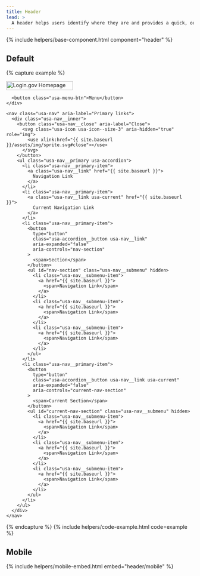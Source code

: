 ```yaml
---
title: Header
lead: >
  A header helps users identify where they are and provides a quick, organized way to reach the main sections of a website.
---
```


{% include helpers/base-component.html component="header" %}

## Default

{% capture example %}
<div class="usa-overlay"></div>
<div class="usa-header usa-header--extended">
  <div class="usa-nav-container">
    <div class="usa-navbar">
      <div class="usa-logo">
        <a href="{{ site.baseurl }}">
          <img
            src="{{ site.baseurl }}/assets/img/login-gov-logo.svg"
            class="usa-logo__img"
            alt="Login.gov Homepage"
            width="179"
            height="24"
          />
        </a>
      </div>

      <button class="usa-menu-btn">Menu</button>
    </div>

    <nav class="usa-nav" aria-label="Primary links">
      <div class="usa-nav__inner">
        <button class="usa-nav__close" aria-label="Close">
          <svg class="usa-icon usa-icon--size-3" aria-hidden="true" role="img">
            <use xlink:href="{{ site.baseurl }}/assets/img/sprite.svg#close"></use>
          </svg>
        </button>
        <ul class="usa-nav__primary usa-accordion">
          <li class="usa-nav__primary-item">
            <a class="usa-nav__link" href="{{ site.baseurl }}">
              Navigation Link
            </a>
          </li>
          <li class="usa-nav__primary-item">
            <a class="usa-nav__link usa-current" href="{{ site.baseurl }}">
              Current Navigation Link
            </a>
          </li>
          <li class="usa-nav__primary-item">
            <button
              type="button"
              class="usa-accordion__button usa-nav__link"
              aria-expanded="false"
              aria-controls="nav-section"
            >
              <span>Section</span>
            </button>
            <ul id="nav-section" class="usa-nav__submenu" hidden>
              <li class="usa-nav__submenu-item">
                <a href="{{ site.baseurl }}">
                  <span>Navigation Link</span>
                </a>
              </li>
              <li class="usa-nav__submenu-item">
                <a href="{{ site.baseurl }}">
                  <span>Navigation Link</span>
                </a>
              </li>
              <li class="usa-nav__submenu-item">
                <a href="{{ site.baseurl }}">
                  <span>Navigation Link</span>
                </a>
              </li>
            </ul>
          </li>
          <li class="usa-nav__primary-item">
            <button
              type="button"
              class="usa-accordion__button usa-nav__link usa-current"
              aria-expanded="false"
              aria-controls="current-nav-section"
            >
              <span>Current Section</span>
            </button>
            <ul id="current-nav-section" class="usa-nav__submenu" hidden>
              <li class="usa-nav__submenu-item">
                <a href="{{ site.baseurl }}">
                  <span>Navigation Link</span>
                </a>
              </li>
              <li class="usa-nav__submenu-item">
                <a href="{{ site.baseurl }}">
                  <span>Navigation Link</span>
                </a>
              </li>
              <li class="usa-nav__submenu-item">
                <a href="{{ site.baseurl }}">
                  <span>Navigation Link</span>
                </a>
              </li>
            </ul>
          </li>
        </ul>
      </div>
    </nav>
  </div>
</div>
{% endcapture %}
{% include helpers/code-example.html code=example %}

## Mobile

{% include helpers/mobile-embed.html embed="header/mobile" %}
